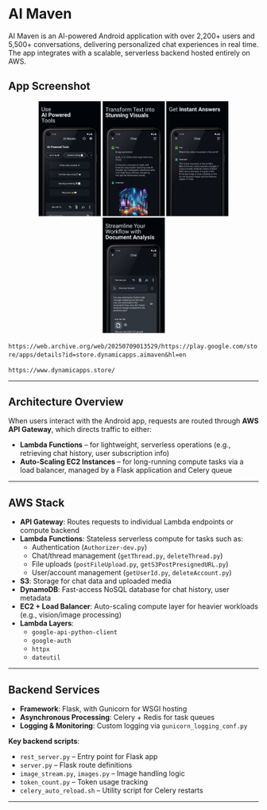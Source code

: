 # AI Maven

AI Maven is an AI-powered Android application with over 2,200+ users and 5,500+ conversations, delivering personalized chat experiences in real time. The app integrates with a scalable, serverless backend hosted entirely on AWS.

## App Screenshot
<p align="center">
  <img src="images/image1.png" width="125" alt="Main screen" />
  <img src="images/image2.png" width="125" alt="Main screen" />
  <img src="images/image3.png" width="125" alt="Main screen" />
  <img src="images/image4.png" width="125" alt="Main screen" />
</p>

`https://web.archive.org/web/20250709013529/https://play.google.com/store/apps/details?id=store.dynamicapps.aimaven&hl=en`

`https://www.dynamicapps.store/`


---

## Architecture Overview

When users interact with the Android app, requests are routed through **AWS API Gateway**, which directs traffic to either:

- **Lambda Functions** – for lightweight, serverless operations (e.g., retrieving chat history, user subscription info)
- **Auto-Scaling EC2 Instances** – for long-running compute tasks via a load balancer, managed by a Flask application and Celery queue

---

## AWS Stack

- **API Gateway**: Routes requests to individual Lambda endpoints or compute backend
- **Lambda Functions**: Stateless serverless compute for tasks such as:
  - Authentication (`Authorizer-dev.py`)
  - Chat/thread management (`getThread.py`, `deleteThread.py`)
  - File uploads (`postFileUpload.py`, `getS3PostPresignedURL.py`)
  - User/account management (`getUserId.py`, `deleteAccount.py`)
- **S3**: Storage for chat data and uploaded media
- **DynamoDB**: Fast-access NoSQL database for chat history, user metadata
- **EC2 + Load Balancer**: Auto-scaling compute layer for heavier workloads (e.g., vision/image processing)
- **Lambda Layers**:
  - `google-api-python-client`
  - `google-auth`
  - `httpx`
  - `dateutil`

---

## Backend Services

- **Framework**: Flask, with Gunicorn for WSGI hosting
- **Asynchronous Processing**: Celery + Redis for task queues
- **Logging & Monitoring**: Custom logging via `gunicorn_logging_conf.py`

**Key backend scripts**:
- `rest_server.py` – Entry point for Flask app
- `server.py` – Flask route definitions
- `image_stream.py`, `images.py` – Image handling logic
- `token_count.py` – Token usage tracking
- `celery_auto_reload.sh` – Utility script for Celery restarts

---

